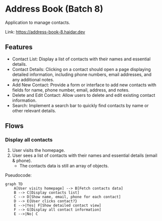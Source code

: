 # Address Book (Batch 8)

Application to manage contacts.

Link: <https://address-book-8.haidar.dev>

## Features

- Contact List: Display a list of contacts with their names and essential details.
- Contact Details: Clicking on a contact should open a page displaying detailed information, including phone numbers, email addresses, and any additional notes.
- Add New Contact: Provide a form or interface to add new contacts with fields for name, phone number, email, address, and notes.
- Delete and Edit Contact: Allow users to delete and edit existing contact information.
- Search: Implement a search bar to quickly find contacts by name or other relevant details.

## Flows

### Display all contacts

1. User visits the homepage.
2. User sees a list of contacts with their names and essential details (email & phone).
   - The contacts data is still an array of objects.

Pseudocode:

```mermaid
graph TD
    A[User visits homepage] --> B[Fetch contacts data]
    B --> C[Display contacts list]
    C --> D[Show name, email, phone for each contact]
    D --> E{User clicks contact?}
    E -->|Yes| F[Show detailed contact view]
    F --> G[Display all contact information]
    E -->|No| C
```
